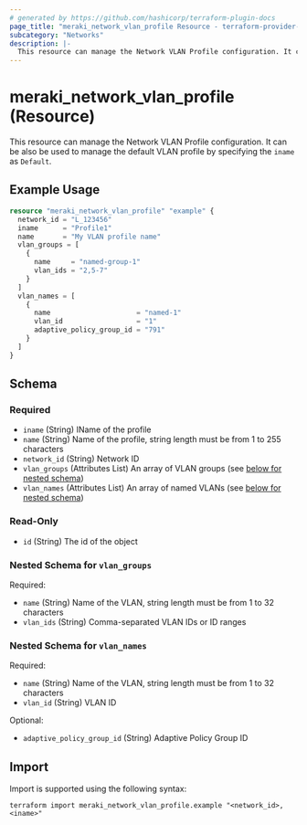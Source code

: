 ```yaml
---
# generated by https://github.com/hashicorp/terraform-plugin-docs
page_title: "meraki_network_vlan_profile Resource - terraform-provider-meraki"
subcategory: "Networks"
description: |-
  This resource can manage the Network VLAN Profile configuration. It can be also be used to manage the default VLAN profile by specifying the iname as Default.
---
```


# meraki_network_vlan_profile (Resource)

This resource can manage the Network VLAN Profile configuration. It can be also be used to manage the default VLAN profile by specifying the `iname` as `Default`.

## Example Usage

```terraform
resource "meraki_network_vlan_profile" "example" {
  network_id = "L_123456"
  iname      = "Profile1"
  name       = "My VLAN profile name"
  vlan_groups = [
    {
      name     = "named-group-1"
      vlan_ids = "2,5-7"
    }
  ]
  vlan_names = [
    {
      name                     = "named-1"
      vlan_id                  = "1"
      adaptive_policy_group_id = "791"
    }
  ]
}
```

<!-- schema generated by tfplugindocs -->
## Schema

### Required

- `iname` (String) IName of the profile
- `name` (String) Name of the profile, string length must be from 1 to 255 characters
- `network_id` (String) Network ID
- `vlan_groups` (Attributes List) An array of VLAN groups (see [below for nested schema](#nestedatt--vlan_groups))
- `vlan_names` (Attributes List) An array of named VLANs (see [below for nested schema](#nestedatt--vlan_names))

### Read-Only

- `id` (String) The id of the object

<a id="nestedatt--vlan_groups"></a>
### Nested Schema for `vlan_groups`

Required:

- `name` (String) Name of the VLAN, string length must be from 1 to 32 characters
- `vlan_ids` (String) Comma-separated VLAN IDs or ID ranges


<a id="nestedatt--vlan_names"></a>
### Nested Schema for `vlan_names`

Required:

- `name` (String) Name of the VLAN, string length must be from 1 to 32 characters
- `vlan_id` (String) VLAN ID

Optional:

- `adaptive_policy_group_id` (String) Adaptive Policy Group ID

## Import

Import is supported using the following syntax:

```shell
terraform import meraki_network_vlan_profile.example "<network_id>,<iname>"
```

